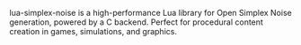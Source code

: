 lua-simplex-noise is a high-performance Lua library for Open Simplex Noise generation, powered by a C backend. Perfect for procedural content creation in games, simulations, and graphics.
